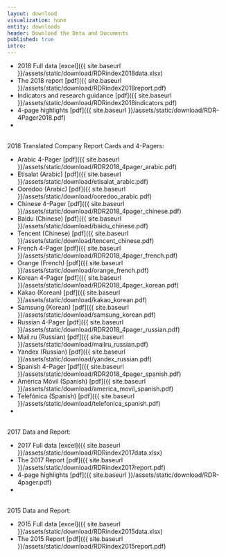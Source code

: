 ```yaml
---
layout: download
visualization: none
entity: downloads
header: Download the Data and Documents
published: true
intro:
---
```


 - 2018 Full data [excel]({{ site.baseurl }}/assets/static/download/RDRindex2018data.xlsx)
 - The 2018 report [pdf]({{ site.baseurl }}/assets/static/download/RDRindex2018report.pdf)
 - Indicators and research guidance [pdf]({{ site.baseurl }}/assets/static/download/RDRindex2018indicators.pdf)
 - 4-page highlights [pdf]({{ site.baseurl }}/assets/static/download/RDR-4Pager2018.pdf)
 -
<br />
2018 Translated Company Report Cards and 4-Pagers:

 - Arabic 4-Pager [pdf]({{ site.baseurl }}/assets/static/download/RDR2018_4pager_arabic.pdf)
 - Etisalat (Arabic) [pdf]({{ site.baseurl }}/assets/static/download/etisalat_arabic.pdf)
 - Ooredoo (Arabic) [pdf]({{ site.baseurl }}/assets/static/download/ooredoo_arabic.pdf)
 - Chinese 4-Pager [pdf]({{ site.baseurl }}/assets/static/download/RDR2018_4pager_chinese.pdf)
 - Baidu (Chinese) [pdf]({{ site.baseurl }}/assets/static/download/baidu_chinese.pdf)
 - Tencent (Chinese) [pdf]({{ site.baseurl }}/assets/static/download/tencent_chinese.pdf)
 - French 4-Pager [pdf]({{ site.baseurl }}/assets/static/download/RDR2018_4pager_french.pdf)
 - Orange (French) [pdf]({{ site.baseurl }}/assets/static/download/orange_french.pdf)
 - Korean 4-Pager  [pdf]({{ site.baseurl }}/assets/static/download/RDR2018_4pager_korean.pdf)
 - Kakao (Korean) [pdf]({{ site.baseurl }}/assets/static/download/kakao_korean.pdf)
 - Samsung (Korean) [pdf]({{ site.baseurl }}/assets/static/download/samsung_korean.pdf)
 - Russian 4-Pager [pdf]({{ site.baseurl }}/assets/static/download/RDR2018_4pager_russian.pdf)
 - Mail.ru (Russian) [pdf]({{ site.baseurl }}/assets/static/download/mailru_russian.pdf)
 - Yandex (Russian) [pdf]({{ site.baseurl }}/assets/static/download/yandex_russian.pdf)
 - Spanish 4-Pager [pdf]({{ site.baseurl }}/assets/static/download/RDR2018_4pager_spanish.pdf)
 - América Móvil (Spanish) [pdf]({{ site.baseurl }}/assets/static/download/america_movil_spanish.pdf)
 - Telefónica (Spanish)  [pdf]({{ site.baseurl }}/assets/static/download/telefonica_spanish.pdf)
 -
<br />
2017 Data and Report:

 - 2017 Full data [excel]({{ site.baseurl }}/assets/static/download/RDRindex2017data.xlsx)
 - The 2017 Report [pdf]({{ site.baseurl }}/assets/static/download/RDRindex2017report.pdf)
 - 4-page highlights [pdf]({{ site.baseurl }}/assets/static/download/RDR-4pager.pdf)
 -
<br />
 2015 Data and Report:

 - 2015 Full data [excel]({{ site.baseurl }}/assets/static/download/RDRindex2015data.xlsx)
 - The 2015 Report [pdf]({{ site.baseurl }}/assets/static/download/RDRindex2015report.pdf)
